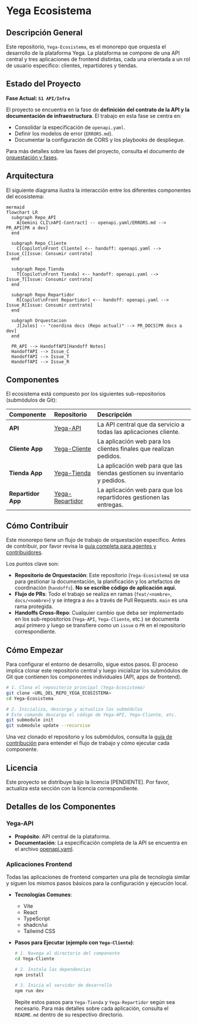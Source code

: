 # Yega Ecosistema

## Descripción General

Este repositorio, `Yega-Ecosistema`, es el monorepo que orquesta el desarrollo de la plataforma Yega. La plataforma se compone de una API central y tres aplicaciones de frontend distintas, cada una orientada a un rol de usuario específico: clientes, repartidores y tiendas.

## Estado del Proyecto

**Fase Actual: `S1 API/Infra`**

El proyecto se encuentra en la fase de **definición del contrato de la API y la documentación de infraestructura**. El trabajo en esta fase se centra en:

- Consolidar la especificación de `openapi.yaml`.
- Definir los modelos de error (`ERRORS.md`).
- Documentar la configuración de CORS y los playbooks de despliegue.

Para más detalles sobre las fases del proyecto, consulta el documento de [orquestación y fases](./docs/agents.md).

## Arquitectura

El siguiente diagrama ilustra la interacción entre los diferentes componentes del ecosistema:

```
mermaid
flowchart LR
  subgraph Repo_API
    A[Gemini CLI\nAPI-Contract] -- openapi.yaml/ERRORS.md --> PR_API[PR a dev]
  end

  subgraph Repo_Cliente
    C[Copilot\nFront Cliente] <-- handoff: openapi.yaml --> Issue_C[Issue: Consumir contrato]
  end

  subgraph Repo_Tienda
    T[Copilot\nFront Tienda] <-- handoff: openapi.yaml --> Issue_T[Issue: Consumir contrato]
  end

  subgraph Repo_Repartidor
    R[Copilot\nFront Repartidor] <-- handoff: openapi.yaml --> Issue_R[Issue: Consumir contrato]
  end

  subgraph Orquestacion
    J[Jules] -- "coordina docs (Repo actual)" --> PR_DOCS[PR docs a dev]
  end

  PR_API --> HandoffAPI[Handoff Notes]
  HandoffAPI --> Issue_C
  HandoffAPI --> Issue_T
  HandoffAPI --> Issue_R
```

## Componentes

El ecosistema está compuesto por los siguientes sub-repositorios (submódulos de Git):

| Componente | Repositorio | Descripción |
| :--- | :--- | :--- |
| **API** | [Yega-API](./Yega-API/) | La API central que da servicio a todas las aplicaciones cliente. |
| **Cliente App** | [Yega-Cliente](./Yega-Cliente/) | La aplicación web para los clientes finales que realizan pedidos. |
| **Tienda App** | [Yega-Tienda](./Yega-Tienda/) | La aplicación web para que las tiendas gestionen su inventario y pedidos. |
| **Repartidor App** | [Yega-Repartidor](./Yega-Repartidor/) | La aplicación web para que los repartidores gestionen las entregas. |

## Cómo Contribuir

Este monorepo tiene un flujo de trabajo de orquestación específico. Antes de contribuir, por favor revisa la [guía completa para agentes y contribuidores](./docs/agents.md).

Los puntos clave son:
- **Repositorio de Orquestación**: Este repositorio (`Yega-Ecosistema`) se usa para gestionar la documentación, la planificación y los artefactos de coordinación (`handoffs`). **No se escribe código de aplicación aquí.**
- **Flujo de PRs**: Todo el trabajo se realiza en ramas (`feat/<nombre>`, `docs/<nombre>`) y se integra a `dev` a través de Pull Requests. `main` es una rama protegida.
- **Handoffs Cross-Repo**: Cualquier cambio que deba ser implementado en los sub-repositorios (`Yega-API`, `Yega-Cliente`, etc.) se documenta aquí primero y luego se transfiere como un `issue` o `PR` en el repositorio correspondiente.

## Cómo Empezar

Para configurar el entorno de desarrollo, sigue estos pasos. El proceso implica clonar este repositorio central y luego inicializar los submódulos de Git que contienen los componentes individuales (API, apps de frontend).

```sh
# 1. Clona el repositorio principal (Yega-Ecosistema)
git clone <URL_DEL_REPO_YEGA_ECOSISTEMA>
cd Yega-Ecosistema

# 2. Inicializa, descarga y actualiza los submódulos
# Este comando descarga el código de Yega-API, Yega-Cliente, etc.
git submodule init
git submodule update --recursive
```

Una vez clonado el repositorio y los submódulos, consulta la [guía de contribución](./docs/agents.md) para entender el flujo de trabajo y cómo ejecutar cada componente.

## Licencia

Este proyecto se distribuye bajo la licencia [PENDIENTE]. Por favor, actualiza esta sección con la licencia correspondiente.

## Detalles de los Componentes

### Yega-API

- **Propósito**: API central de la plataforma.
- **Documentación**: La especificación completa de la API se encuentra en el archivo [openapi.yaml](./Yega-API/contracts/openapi.yaml).

### Aplicaciones Frontend

Todas las aplicaciones de frontend comparten una pila de tecnología similar y siguen los mismos pasos básicos para la configuración y ejecución local.

- **Tecnologías Comunes**:
  - Vite
  - React
  - TypeScript
  - shadcn/ui
  - Tailwind CSS

- **Pasos para Ejecutar (ejemplo con `Yega-Cliente`)**:

  ```sh
  # 1. Navega al directorio del componente
  cd Yega-Cliente

  # 2. Instala las dependencias
  npm install

  # 3. Inicia el servidor de desarrollo
  npm run dev
  ```

  Repite estos pasos para `Yega-Tienda` y `Yega-Repartidor` según sea necesario. Para más detalles sobre cada aplicación, consulta el `README.md` dentro de su respectivo directorio.
